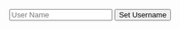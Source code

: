<!DOCTYPE html>
<html lang="en">
<head>
    <meta charset="UTF-8">
    <meta http-equiv="X-UA-Compatible" content="IE=edge">
    <meta name="viewport" content="width=device-width, initial-scale=1.0">
    <link rel="stylesheet" type="text/css" href="chat.css">
    <title>Document</title>
</head>
<body>
    <form id="usernameSection" action="">
        <input type="text" placeholder="User Name">
        <button id="usernameButton">Set Username</button>
    </form>
    <div class="chatSection" style="display: none;">
        <div class="headbar">
            <h1>Webchat</h1>
        </div>
        <div class="chatlogs">
             <!-- Messages will be appended here -->
        </div>
        <div class="footbar">
            <form id="chatinput" action="">
                <input type="text" id="message-input" name="">
             <button id="sendbutton">SEND</button>
            </form>
        </div>
    </div>
    <script src="chatapp.js"></script>
</body>
</html>
	
